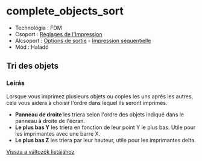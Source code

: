 # complete\_objects\_sort

* Technológia : FDM
* Csoport : [Réglages de l'Impression](../print_settings/print_settings.md)
* Alcsoport : [Options de sortie](../print_settings/print_settings.md#options-de-sortie) - [Impression séquentielle](../print_settings/print_settings.md#impression-séquentielle)
* Mód : Haladó

## Tri des objets

### Leírás

Lorsque vous imprimez plusieurs objets ou copies les uns après les autres, cela vous aidera à choisir l'ordre dans lequel ils seront imprimés.

* **Panneau de droite** les triera selon l'ordre des objets indiqué dans le panneau à droite de l'écran.
* **Le plus bas Y** les triera en fonction de leur point Y le plus bas. Utile pour les imprimantes avec une barre X.
* **Le plus bas Z** les triera par leur hauteur, utile pour les imprimantes delta.

[Vissza a változók listájához](variable_list.md)


